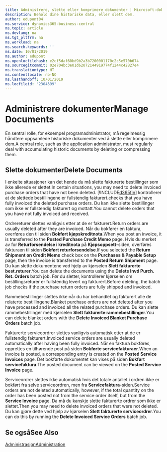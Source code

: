 ```yaml
---
title: Administrere, slette eller komprimere dokumenter | Microsoft-dokumentasjon
description: Behold dine historiske data, eller slett dem.
author: edupont04
ms.service: dynamics365-business-central
ms.topic: article
ms.devlang: na
ms.tgt_pltfrm: na
ms.workload: na
ms.search.keywords: ''
ms.date: 10/01/2019
ms.author: edupont
ms.openlocfilehash: e2ef5daf60bd9b2a3b7200001170c2c5e570b674
ms.sourcegitcommit: 02e704bc3e01d62072144919774f1244c42827e4
ms.translationtype: HT
ms.contentlocale: nb-NO
ms.lasthandoff: 10/01/2019
ms.locfileid: "2304399"
---
```

# <a name="manage-documents"></a><span data-ttu-id="da53a-103">Administrere dokumenter</span><span class="sxs-lookup"><span data-stu-id="da53a-103">Manage Documents</span></span>
<span data-ttu-id="da53a-104">En sentral rolle, for eksempel programadministrator, må regelmessig håndtere oppsamlede historiske dokumenter ved å slette eller komprimere dem.</span><span class="sxs-lookup"><span data-stu-id="da53a-104">A central role, such as the application administrator, must regularly deal with accumulating historic documents by deleting or compressing them.</span></span>  

## <a name="delete-documents"></a><span data-ttu-id="da53a-105">Slette dokumenter</span><span class="sxs-lookup"><span data-stu-id="da53a-105">Delete Documents</span></span>
<span data-ttu-id="da53a-106">I enkelte situasjoner kan det hende du må slette fakturerte bestillinger som ikke allerede er slettet.</span><span class="sxs-lookup"><span data-stu-id="da53a-106">In certain situations, you may need to delete invoiced purchase orders that have not been deleted.</span></span> [!INCLUDE[d365fin](includes/d365fin_md.md)] <span data-ttu-id="da53a-107">kontrollerer at de slettede bestillingene er fullstendig fakturert.</span><span class="sxs-lookup"><span data-stu-id="da53a-107">checks that you have fully invoiced the deleted purchase orders.</span></span> <span data-ttu-id="da53a-108">Du kan ikke slette bestillinger som ikke er fullstendig fakturert og mottatt.</span><span class="sxs-lookup"><span data-stu-id="da53a-108">You cannot delete orders that you have not fully invoiced and received.</span></span>  

<span data-ttu-id="da53a-109">Ordrereturer slettes vanligvis etter at de er fakturert.</span><span class="sxs-lookup"><span data-stu-id="da53a-109">Return orders are usually deleted after they are invoiced.</span></span> <span data-ttu-id="da53a-110">Når du bokfører en faktura, overføres den til siden **Bokført kjøpskreditnota**.</span><span class="sxs-lookup"><span data-stu-id="da53a-110">When you post an invoice, it is transferred to the **Posted Purchase Credit Memo** page.</span></span> <span data-ttu-id="da53a-111">Hvis du merket av for **Returforsendelse i kreditnota** på **Kjøpsoppsett**-siden, overføres fakturaen til siden **Bokført returforsendelse**.</span><span class="sxs-lookup"><span data-stu-id="da53a-111">If you selected the **Return Shipment on Credit Memo** check box on the **Purchases & Payable Setup** page, then the invoice is transferred to the **Posted Return Shipment** page.</span></span> <span data-ttu-id="da53a-112">Du kan slette dokumentene ved hjelp av kjørselen **Slett fakturerte best.returer**.</span><span class="sxs-lookup"><span data-stu-id="da53a-112">You can delete the documents using the **Delete Invd Purch. Ret. Orders** batch job.</span></span> <span data-ttu-id="da53a-113">Før du sletter, kontrollerer kjørselen om bestillingsreturer er fullstendig levert og fakturert.</span><span class="sxs-lookup"><span data-stu-id="da53a-113">Before deleting, the batch job checks if the purchase return orders are fully shipped and invoiced.</span></span>  

<span data-ttu-id="da53a-114">Rammebestillinger slettes ikke når du har behandlet og fakturert alle de relaterte bestillingene.</span><span class="sxs-lookup"><span data-stu-id="da53a-114">Blanket purchase orders are not deleted after you have processed and invoiced all the related purchase orders.</span></span> <span data-ttu-id="da53a-115">Du kan slette rammebestillinger med kjørselen **Slett fakturerte rammebestillinger**.</span><span class="sxs-lookup"><span data-stu-id="da53a-115">You can delete blanket orders with the **Delete Invoiced Blanket Purchase Orders** batch job.</span></span>  

<span data-ttu-id="da53a-116">Fakturerte serviceordrer slettes vanligvis automatisk etter at de er fullstendig fakturert.</span><span class="sxs-lookup"><span data-stu-id="da53a-116">Invoiced service orders are usually deleted automatically after having been fully invoiced.</span></span> <span data-ttu-id="da53a-117">Når en faktura bokføres, opprettes en tilhørende post på siden **Bokførte servicefakturaer**.</span><span class="sxs-lookup"><span data-stu-id="da53a-117">When an invoice is posted, a corresponding entry is created on the **Posted Service Invoices** page.</span></span> <span data-ttu-id="da53a-118">Det bokførte dokumentet kan vises på siden **Bokført servicefaktura**.</span><span class="sxs-lookup"><span data-stu-id="da53a-118">The posted document can be viewed on the **Posted Service Invoice** page.</span></span>  

<span data-ttu-id="da53a-119">Serviceordrer slettes ikke automatisk hvis det totale antallet i ordren ikke er bokført fra selve serviceordren, men fra **Servicefaktura**-siden.</span><span class="sxs-lookup"><span data-stu-id="da53a-119">Service orders are not deleted automatically, however, if the total quantity on the order has been posted not from the service order itself, but from the **Service Invoice** page.</span></span> <span data-ttu-id="da53a-120">Da må du kanskje slette fakturerte ordrer som ikke er slettet.</span><span class="sxs-lookup"><span data-stu-id="da53a-120">Then you may need to delete invoiced orders that were not deleted.</span></span> <span data-ttu-id="da53a-121">Du kan gjøre dette ved hjelp av kjørselen **Slett fakturerte serviceordrer**.</span><span class="sxs-lookup"><span data-stu-id="da53a-121">You can do this by running the **Delete Invoiced Service Orders** batch job.</span></span>  

## <a name="see-also"></a><span data-ttu-id="da53a-122">Se også</span><span class="sxs-lookup"><span data-stu-id="da53a-122">See Also</span></span>  
[<span data-ttu-id="da53a-123">Administrasjon</span><span class="sxs-lookup"><span data-stu-id="da53a-123">Administration</span></span>](admin-setup-and-administration.md)  
